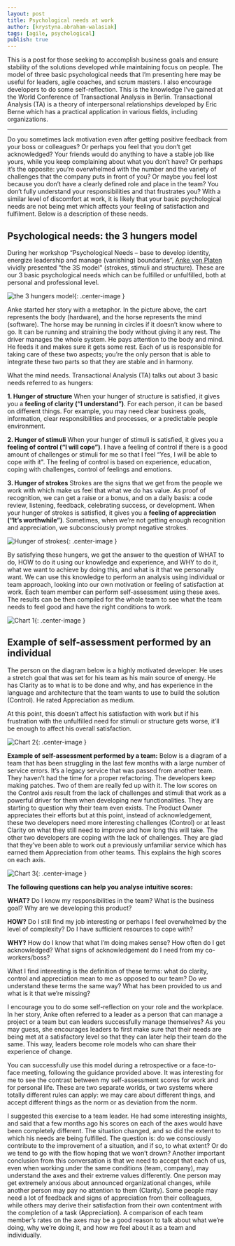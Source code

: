 ```yaml
---
layout: post
title: Psychological needs at work
author: [krystyna.abraham-walasiak]
tags: [agile, psychological]
publish: true
---
```


This is a post for those seeking to accomplish business goals and ensure stability of the solutions developed
while maintaining focus on people. The model of three basic psychological needs that I’m presenting here may be
useful for leaders, agile coaches, and scrum masters. I also encourage developers to do some self-reflection.
This is the knowledge I’ve gained at the World Conference of Transactional Analysis in Berlin.
Transactional Analysis (TA) is a theory of interpersonal relationships developed by Eric Berne which has a
practical application in various fields, including organizations.

***
Do you sometimes lack motivation even after getting positive feedback from your boss or colleagues? Or perhaps
you feel that you don’t get acknowledged? Your friends would do anything to have a stable job like yours, while
you keep complaining about what you don’t have? Or perhaps it’s the opposite: you’re overwhelmed with the number
and the variety of challenges that the company puts in front of you? Or maybe you feel lost because you don’t
have a clearly defined role and place in the team? You don’t fully understand your responsibilities and that
frustrates you?
With a similar level of discomfort at work, it is likely that your basic psychological needs are not being met
which affects your feeling of satisfaction and fulfilment. Below is a description of these needs.

## Psychological needs: the 3 hungers model
During her workshop “Psychological Needs – base to develop identity, energize leadership and manage (vanishing)
boundaries”, [Anke von Platen](https://www.ankevonplaten.de/) vividly presented "the 3S model" (strokes, stimuli and structure). These are our 3
basic psychological needs which can be fulfilled or unfulfilled, both at personal and professional level.

![the 3 hungers model](/img/articles/2018-03-12-psychological-needs-at-work/konikSM.png){: .center-image }

Anke started her story with a metaphor. In the picture above, the cart represents the body (hardware), and the
horse represents the mind (software). The horse may be running in circles if it doesn’t know where to go. It can
be running and straining the body without giving it any rest. The driver manages the whole system. He pays
attention to the body and mind. He feeds it and makes sure it gets some rest. Each of us is responsible for
taking care of these two aspects; you’re the only person that is able to integrate these two parts so that they
are stable and in harmony.

What the mind needs. Transactional Analysis (TA) talks out about 3 basic needs referred to as hungers:

**1. Hunger of structure**
When your hunger of structure is satisfied, it gives you a **feeling of clarity (“I understand”)**. For each
person, it can be based on different things. For example, you may need clear business goals, information, clear
responsibilities and processes, or a predictable people environment.

**2. Hunger of stimuli**
When your hunger of stimuli is satisfied, it gives you a **feeling of control (“I will cope”)**. I have a feeling
of control if there is a good amount of challenges or stimuli for me so that I feel “Yes, I will be able to
cope
with it". The feeling of control is based on experience, education, coping with challenges, control of feelings
and emotions.

**3. Hunger of strokes**
Strokes are the signs that we get from the people we work with which make us feel that what we do has value. As
proof of recognition, we can get a raise or a bonus, and on a daily basis: a code review, listening, feedback,
celebrating success, or development. When your hunger of strokes is satisfied, it gives you a **feeling of
appreciation (“It’s worthwhile”)**. Sometimes, when we’re not getting enough recognition and appreciation, we
subconsciously prompt negative strokes.

![Hunger of strokes](/img/articles/2018-03-12-psychological-needs-at-work/pyramid_home.png){: .center-image }

By satisfying these hungers, we get the answer to the question of WHAT to do, HOW to do it using our knowledge
and experience, and WHY to do it, what we want to achieve by doing this, and what is it that we personally
want.
We can use this knowledge to perform an analysis using individual or team approach, looking into our own
motivation or feeling of satisfaction at work.
Each team member can perform self-assessment using these axes. The results can be then compiled for the whole
team to see what the team needs to feel good and have the right conditions to work.

![Chart 1](/img/articles/2018-03-12-psychological-needs-at-work/chart1-eng.png){: .center-image }

## Example of self-assessment performed by an individual
The person on the diagram below is a highly motivated developer. He uses a stretch goal that was set for his team
as his main source of energy. He has Clarity as to what is to be done and why, and has experience in the language
and architecture that the team wants to use to build the solution (Control). He rated Appreciation as medium.

At this point, this doesn’t affect his satisfaction with work but if his frustration with the unfulfilled need
for stimuli or structure gets worse, it’ll be enough to affect his overall satisfaction.

![Chart 2](/img/articles/2018-03-12-psychological-needs-at-work/chart2-eng.png){: .center-image }

**Example of self-assessment performed by a team:**
Below is a diagram of a team that has been struggling in the last few months with a large number of service
errors. It’s a legacy service that was passed from another team. They haven’t had the time for a proper
refactoring. The developers keep making patches. Two of them are really fed up with it. The low scores on the
Control axis result from the lack of challenges and stimuli that work as a powerful driver for them when
developing new functionalities. They are starting to question why their team even exists. The Product Owner
appreciates their efforts but at this point, instead of acknowledgement, these two developers need more
interesting challenges (Control) or at least Clarity on what they still need to improve and how long this will
take. The other two developers are coping with the lack of challenges. They are glad that they’ve been able to
work out a previously unfamiliar service which has earned them Appreciation from other teams. This explains the
high scores on each axis.

![Chart 3](/img/articles/2018-03-12-psychological-needs-at-work/chart3-eng.png){: .center-image }

**The following questions can help you analyse intuitive scores:**

**WHAT?**
Do I know my responsibilities in the team? What is the business goal? Why are we developing this product?

**HOW?**
Do I still find my job interesting or perhaps I feel overwhelmed by the level of complexity? Do I have sufficient
resources to cope with?

**WHY?**
How do I know that what I’m doing makes sense? How often do I get acknowledged? What signs of acknowledgement do
I need from my co-workers/boss?

What I find interesting is the definition of these terms: what do clarity, control and appreciation mean to me
as opposed to our team? Do we understand these terms the same way? What has been provided to us and what is it
that we’re missing?

I encourage you to do some self-reflection on your role and the workplace. In her story, Anke often referred to a
leader as a person that can manage a project or a team but can leaders successfully manage themselves? As you
may guess, she encourages leaders to first make sure that their needs are being met at a satisfactory level so that
they can later help their team do the same. This way, leaders become role models who can share their experience
of change.

You can successfully use this model during a retrospective or a face-to-face meeting, following the guidance
provided above. It was interesting for me to see the contrast between my self-assessment scores for work and for
personal life. These are two separate worlds, or two systems where totally different rules can apply: we may
care about different things, and accept different things as the norm or as deviation from the norm.

I suggested this exercise to a team leader. He had some interesting insights, and said that a few
months ago his scores on each of the axes would have been completely different. The situation changed, and so
did the extent to which his needs are being fulfilled. The question is: do we consciously contribute to the
improvement of a situation, and if so, to what extent? Or do we tend to go with the flow hoping that we won’t
drown?
Another important conclusion from this conversation is that we need to accept that each of us, even when working
under the same conditions (team, company), may understand the axes and their extreme values differently. One person
may get extremely anxious about announced organizational changes, while another person may pay no attention to
them (Clarity). Some people may need a lot of feedback and signs of appreciation from their colleagues, while
others may derive their satisfaction from their own contentment with the completion of a task (Appreciation). A
comparison of each team member’s rates on the axes may be a good reason to talk about what we’re doing, why
we’re doing it, and how we feel about it as a team and individually.
